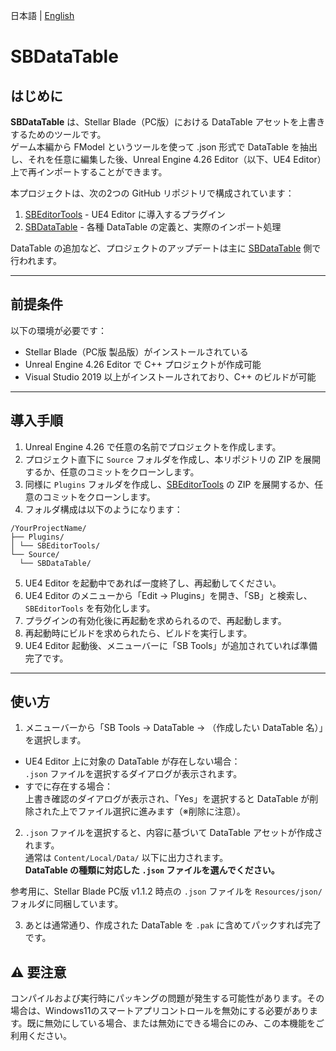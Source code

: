日本語 | [English](../../README.md)

# SBDataTable

## はじめに

**SBDataTable** は、Stellar Blade（PC版）における DataTable アセットを上書きするためのツールです。  
ゲーム本編から FModel というツールを使って .json 形式で DataTable を抽出し、それを任意に編集した後、Unreal Engine 4.26 Editor（以下、UE4 Editor）上で再インポートすることができます。

本プロジェクトは、次の2つの GitHub リポジトリで構成されています：

1. [SBEditorTools](https://github.com/Kiyopon46/SBEditorTools/) - UE4 Editor に導入するプラグイン
2. [SBDataTable](https://github.com/Kiyopon46/SBDataTable/) - 各種 DataTable の定義と、実際のインポート処理

DataTable の追加など、プロジェクトのアップデートは主に [SBDataTable](https://github.com/Kiyopon46/SBDataTable/) 側で行われます。

---

## 前提条件

以下の環境が必要です：

- Stellar Blade（PC版 製品版）がインストールされている
- Unreal Engine 4.26 Editor で C++ プロジェクトが作成可能
- Visual Studio 2019 以上がインストールされており、C++ のビルドが可能

---

## 導入手順

1. Unreal Engine 4.26 で任意の名前でプロジェクトを作成します。
2. プロジェクト直下に `Source` フォルダを作成し、本リポジトリの ZIP を展開するか、任意のコミットをクローンします。
3. 同様に `Plugins` フォルダを作成し、[SBEditorTools](https://github.com/Kiyopon46/SBEditorTools/) の ZIP を展開するか、任意のコミットをクローンします。
4. フォルダ構成は以下のようになります：
```
/YourProjectName/
├── Plugins/
│ └── SBEditorTools/
└── Source/
  └── SBDataTable/
```
5. UE4 Editor を起動中であれば一度終了し、再起動してください。
6. UE4 Editor のメニューから「Edit → Plugins」を開き、「SB」と検索し、`SBEditorTools` を有効化します。
7. プラグインの有効化後に再起動を求められるので、再起動します。
8. 再起動時にビルドを求められたら、ビルドを実行します。
9. UE4 Editor 起動後、メニューバーに「SB Tools」が追加されていれば準備完了です。

---

## 使い方

1. メニューバーから「SB Tools → DataTable → （作成したい DataTable 名）」を選択します。
 - UE4 Editor 上に対象の DataTable が存在しない場合：  
   `.json` ファイルを選択するダイアログが表示されます。
 - すでに存在する場合：  
   上書き確認のダイアログが表示され、「Yes」を選択すると DataTable が削除された上でファイル選択に進みます（※削除に注意）。

2. `.json` ファイルを選択すると、内容に基づいて DataTable アセットが作成されます。  
通常は `Content/Local/Data/` 以下に出力されます。  
**DataTable の種類に対応した `.json` ファイルを選んでください。**

参考用に、Stellar Blade PC版 v1.1.2 時点の `.json` ファイルを `Resources/json/` フォルダに同梱しています。

3. あとは通常通り、作成された DataTable を `.pak` に含めてパックすれば完了です。

## ⚠️ 要注意
コンパイルおよび実行時にパッキングの問題が発生する可能性があります。その場合は、Windows11のスマートアプリコントロールを無効にする必要があります。既に無効にしている場合、または無効にできる場合にのみ、この本機能をご利用ください。
